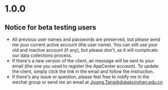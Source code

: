 # 1.0.0

## Notice for beta testing users

- All previous user names and passwords are preserved, but please send me your current active
  account (the user name). You can still use your old and inactive account (if any),
  but please don't, as it will complicate our data collections process.
- If there's a new version of the client, an message will be sent to your email (the one you used
  to register the AppCenter account). To update the client, simply click the link in the email and
  follow the instruction.
- If there's any issue or question, please feel free to notify me in the wechat group or send me
  an email at Jiyang.Tang@dukekunshan.edu.cn